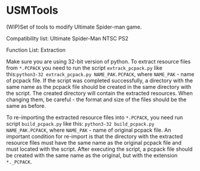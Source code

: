 # USMTools
(WIP)Set of tools to modify Ultimate Spider-man game.

Compatibility list:
Ultimate Spider-Man NTSC PS2

Function List:
Extraction

Make sure you are using 32-bit version of python.
To extract resource files from `*.PCPACK` you need to run the script `extrack_pcpack.py` like this:`python3-32 extrack_pcpack.py NAME_PAK.PCPACK`, where `NAME_PAK` - name of pcpack file. If the script was completed successfully, a directory with the same name as the pcpack file should be created in the same directory with the script. The created directory will contain the extracted resources. When changing them, be careful - the format and size of the files should be the same as before.

To re-importing the extracted resource files into `*.PCPACK`, you need run script `build_pcpack.py` like this:
`python3-32 build_pcpack.py NAME_PAK.PCPACK`, where `NAME_PAK` - name of original pcpack file. An important condition for re-import is that the directory with the extracted resource files must have the same name as the original pcpack file and must located with the script. After executing the script, a pcpack file should be created with the same name as the original, but with the extension `*._PCPACK`.
